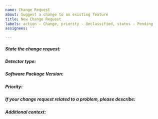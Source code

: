 ```yaml
---
name: Change Request
about: Suggest a change to an existing feature
title: New Change Request
labels: action - Change, priority - Unclassified, status - Pending
assignees: ''

---
```


<!-- Preview changes before submitting -->
<!-- Please fill out everything that is applicable and edit the title to match -->
<!-- This is a comment, the syntax is a bit different from c++ or bash -->

##### State the change request:
<!--  A clear and concise description of what the change is to an existing feature -->


##### Detector type: 
<!-- If applicable, Eiger, Jungfrau, Mythen3, Gotthard2, Gotthard, Moench, ChipTestBoard -->


##### Software Package Version: 
<!-- developer, 4.2.0, 4.1.1, etc -->


##### Priority:
<!-- Super Low, Low, Medium, High, Super High -->


##### If your change request related to a problem, please describe:
<!-- A clear and concise description of what the problem is. Ex. I'm always frustrated when [...] -->


##### Additional context:
<!--  Add any other context about the feature here -->
